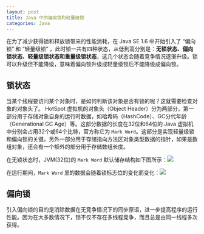 ```yaml
---
layout: post
title: Java 中的偏向锁和轻量级锁
categories: Java
---
```


在为了减少获得锁和释放锁带来的性能消耗，在 Java SE 1.6 中开始引入了 “偏向锁” 和 “轻量级锁” ，此时锁一共有四种状态，从低到高分别是：**无锁状态、偏向锁状态、轻量级锁状态和重量级锁状态**，这几个状态会随着竞争情况逐渐升级。锁可以升级但不能降级，意味着偏向锁升级成轻量级锁后不能降级成偏向锁。

## 锁状态

当某个线程要访问某个对象时，是如何判断该对象是否有锁的呢？这就需要检查对象的对象头了。 HotSpot 虚拟机的对象头（Object Header）分为两部分，第一部分用于存储对象自身的运行时数据，如哈希码（HashCode）、GC分代年龄（Generational GC Age）等。这部分数据的长度在32位和64位的 Java 虚拟机中分别会占用32个或64个比特，官方称它为 `Mark Word`。这部分是实现轻量级锁和偏向锁的关键。另外一部分用于存储指向方法区对象类型数据的指针，如果是数组对象，还会有一个额外的部分用于存储数组长度。

在无锁状态时，JVM(32位)的 `Mark Word` 默认储存结构如下图所示：![](https://blogimg-1253107768.cos.ap-guangzhou.myqcloud.com/blogImage/20220815191128.png)

在运行期间，`Mark Word` 里的数据会随着锁标志位的变化而变化：![](https://blogimg-1253107768.cos.ap-guangzhou.myqcloud.com/blogImage/20220815191327.png)

## 偏向锁

引入偏向锁的目的是消除数据在无竞争情况下的同步原语，进一步提高程序的运行性能。因为在大多数情况下，锁不仅不存在多线程竞争，而且总是由同一线程多次获得。

